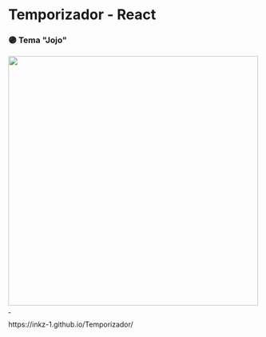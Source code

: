 # Temporizador - React

<h3> 🟣 Tema "Jojo" </h3>
<img src="temporizador.png" width="500" />
<hr width="5">
https://inkz-1.github.io/Temporizador/
